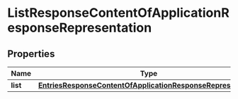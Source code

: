 # ListResponseContentOfApplicationResponseRepresentation

## Properties
Name | Type | Description | Notes
------------ | ------------- | ------------- | -------------
**list** | [**EntriesResponseContentOfApplicationResponseRepresentation**](EntriesResponseContentOfApplicationResponseRepresentation.md) |  |  [optional]
